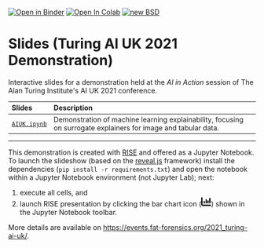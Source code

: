 [![Open in Binder](https://mybinder.org/badge_logo.svg)](https://mybinder.org/v2/gh/fat-forensics/events/master?filepath=resources%2F2021_TURING-AI-UK%2Fslides)
[![Open In Colab](https://colab.research.google.com/assets/colab-badge.svg)](https://colab.research.google.com/github/fat-forensics/events/blob/master/)
[![new BSD](https://img.shields.io/github/license/fat-forensics/events.svg)](https://github.com/fat-forensics/events/blob/master/LICENCE)

# Slides (Turing AI UK 2021 Demonstration) #

Interactive slides for a demonstration held at the *AI in Action* session of
The Alan Turing Institute's AI UK 2021 conference.

| Slides | Description |
|:-------|:------------|
| [`AIUK.ipynb`](AIUK.ipynb) | Demonstration of machine learning explainability, focusing on surrogate explainers for image and tabular data. |

---

This demonstration is created with [RISE](https://rise.readthedocs.io/) and
offered as a Jupyter Notebook.
To launch the slideshow (based on the [reveal.js](https://revealjs.com/)
framework) install the dependencies (`pip install -r requirements.txt`) and
open the notebook within a Jupyter Notebook environment (not Jupyter Lab);
next:

1. execute all cells, and
2. launch RISE presentation by clicking the bar chart icon
   (<img src="../../../assets/images/barchart.svg" width=20px />) shown in the
   Jupyter Notebook toolbar.

More details are available on
<https://events.fat-forensics.org/2021_turing-ai-uk/>.
